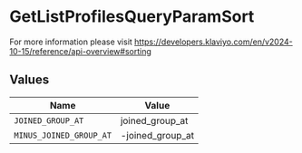 # GetListProfilesQueryParamSort

For more information please visit https://developers.klaviyo.com/en/v2024-10-15/reference/api-overview#sorting


## Values

| Name                    | Value                   |
| ----------------------- | ----------------------- |
| `JOINED_GROUP_AT`       | joined_group_at         |
| `MINUS_JOINED_GROUP_AT` | -joined_group_at        |